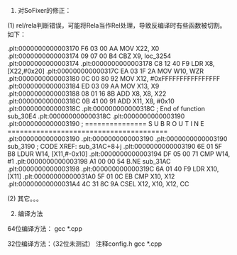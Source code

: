 


1. 对SoFixer的修正：

(1) rel/rela判断错误，可能将Rela当作Rel处理，导致反编译时有些函数被切割。如下：

.plt:0000000000003170 F6 03 00 AA      MOV             X22, X0
.plt:0000000000003174 09 07 00 B4      CBZ             X9, loc_3254
.plt:0000000000003174
.plt:0000000000003178 C8 12 40 F9      LDR             X8, [X22,#0x20]
.plt:000000000000317C EA 03 1F 2A      MOV             W10, WZR
.plt:0000000000003180 0C 00 80 92      MOV             X12, #0xFFFFFFFFFFFFFFFF
.plt:0000000000003184 ED 03 09 AA      MOV             X13, X9
.plt:0000000000003188 08 01 16 8B      ADD             X8, X8, X22
.plt:000000000000318C 0B 41 00 91      ADD             X11, X8, #0x10
.plt:000000000000318C
.plt:000000000000318C                  ; End of function sub_30E4
.plt:000000000000318C
.plt:0000000000003190
.plt:0000000000003190                  ; =============== S U B R O U T I N E =======================================
.plt:0000000000003190
.plt:0000000000003190
.plt:0000000000003190                  sub_3190                      ; CODE XREF: sub_31AC+8↓j
.plt:0000000000003190 6E 01 5F B8      LDUR            W14, [X11,#-0x10]
.plt:0000000000003194 DF 05 00 71      CMP             W14, #1
.plt:0000000000003198 A1 00 00 54      B.NE            sub_31AC
.plt:0000000000003198
.plt:000000000000319C 6A 01 40 F9      LDR             X10, [X11]
.plt:00000000000031A0 5F 01 0C EB      CMP             X10, X12
.plt:00000000000031A4 4C 31 8C 9A      CSEL            X12, X10, X12, CC


(2) 其它。。。

2. 编译方法

64位编译方法：
gcc *.cpp

32位编译方法：（32位未测试）
注释config.h
gcc *.cpp

